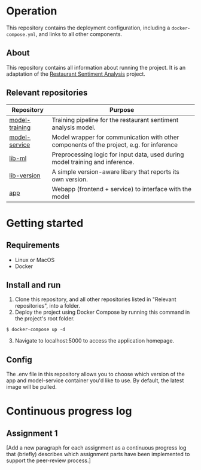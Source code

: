 # Operation

This repository contains the deployment configuration, including a `docker-compose.yml`, and links to all other components.

## About
This repository contains all information about running the project. It is an adaptation of the [Restaurant Sentiment Analysis](https://github.com/proksch/restaurant-sentiment) project. 

## Relevant repositories
Repository | Purpose | 
| --- | --- | 
[model-training](https://github.com/remla25-team12/model-training) | Training pipeline for the restaurant sentiment analysis model. |
[model-service](https://github.com/remla25-team12/model-service) | Model wrapper for communication with other components of the project, e.g. for inference | 
[lib-ml](https://github.com/remla25-team12/model-service) | Preprocessing logic for input data, used during model training and inference. | 
[lib-version](https://github.com/remla25-team12/lib-version) | A simple version-aware libary that reports its own version. | 
[app](https://github.com/remla25-team12/app) | Webapp (frontend + service) to interface with the model | 

# Getting started
## Requirements
- Linux or MacOS
- Docker


## Install and run
1. Clone this repository, and all other repositories listed in "Relevant repositories", into a folder.
2. Deploy the project using Docker Compose by running this command in the project's root folder.
```
$ docker-compose up -d
```
3. Navigate to localhost:5000 to access the application homepage.

## Config
The .env file in this repository allows you to choose which version of the app and model-service container you'd like to use. By default, the latest image will be pulled.


# Continuous progress log
## Assignment 1
[Add a new paragraph for each assignment as a continuous progress log that (briefly) describes which assignment parts have been implemented to support the peer-review process.]




